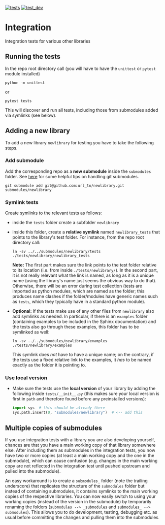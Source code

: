 [![tests](https://github.com/robert-lieck/integration/actions/workflows/tests.yml/badge.svg)](https://github.com/robert-lieck/integration/actions/workflows/tests.yml) [![test_dev](https://github.com/robert-lieck/integration/actions/workflows/test_dev.yml/badge.svg)](https://github.com/robert-lieck/integration/actions/workflows/test_dev.yml)

# Integration

Integration tests for various other libraries

## Running the tests

In the repo root directory call (you will have to have the `unittest` or `pytest` module installed)

```
python -m unittest
```

or

```
pytest tests
```

This will discover and run all tests, including those from submodules added via symlinks (see below).

## Adding a new library

To add a new library `newlibrary` for testing you have to take the following steps.

### Add submodule

Add the corresponding repo as a **new submodule** inside the `submodules` folder. See [here](https://gist.github.com/gitaarik/8735255) for some helpful tips on handling git submodules.

```
git submodule add git@github.com:url_to/newlibrary.git submodules/newlibrary
```

### Symlink tests

Create symlinks to the relevant tests as follows:

- inside the `tests` folder create a subfolder `newlibrary`

- inside this folder, create a **relative symlink** named `newlibrary_tests` that points to the library's test folder. For instance, from the repo root directory call:
  ```
  ln -sv ../../submodules/newlibrary/tests ./tests/newlibrary/newlibrary_tests
  ```
  **Note:** The first part makes sure the link points to the test folder relative to its location (i.e. from inside `./tests/newlibrary/`). In the second part, it is not really relevant what the link is named, as long as it is a unique name (using the library's name just seems the obvious way to do that). Otherwise, there will be an error during test collection (tests are imported as python modules, which are named as the folder; this produces name clashes if the folder/modules have generic names such as `tests`, which they typically have in a standard python module).

- **Optional:** If the tests make use of any other files from `newlibrary` also add symlinks as needed. In particular, if there is an `examples` folder (containing examples to be included in the Sphinx documentation) and the tests also go through these examples, this folder has to be symlinked as well:
  
  ```
  ln -sv ../../submodules/newlibrary/examples ./tests/newlibrary/examples
  ```
  This symlink does *not* have to have a unique name; on the contrary, if the tests use a fixed relative link to the examples, it *has* to be named exactly as the folder it is pointing to.

### Use local version

- Make sure the tests use the **local version** of your library by adding the following inside `tests/__init__.py` (this makes sure your local version is first in `path` and therefore found before any preinstalled versions):
  ```python
  import sys  # this should be already there
  sys.path.insert(0, "submodules/newlibrary")  # <-- add this
  ```

## Multiple copies of submodules

If you use integration tests with a library you are also developing yourself, chances are that you have a main working copy of that library somewhere else. After including them as submodules in the integration tests, you now have two or more copies (at least a main working copy and the one in the submodule), which can cause confusion (e.g. changes in the main working copy are not reflected in the integration test until pushed upstream and pulled into the submodule).

An easy workaround is to create a `submodules_` folder (note the trailing underscore) that replicates the structure of the `submodules` folder but instead of containing submodules, it contains symlinks to the main working copies of the respective libraries. You can now easily switch to using your working copies (instead of the version in the submodule) by temporarily renaming the folders (`submodules --> _submodules` and `submodules_ --> submodules`). This allows you to do development, testing, debugging etc. as usual before committing the changes and pulling them into the submodules.
